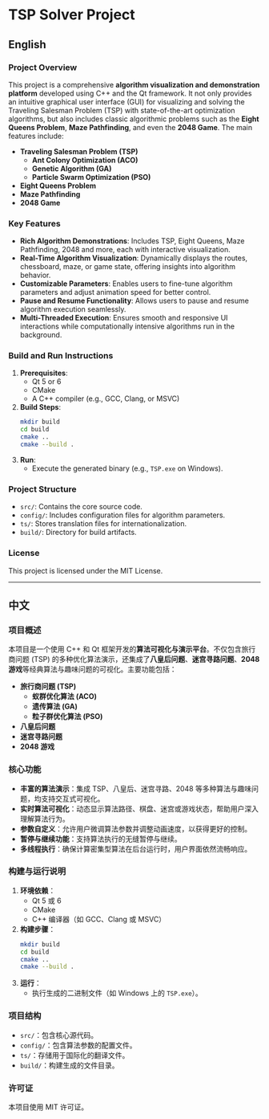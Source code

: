 # TSP Solver Project

## English

### Project Overview

This project is a comprehensive **algorithm visualization and demonstration platform** developed using C++ and the Qt framework. It not only provides an intuitive graphical user interface (GUI) for visualizing and solving the Traveling Salesman Problem (TSP) with state-of-the-art optimization algorithms, but also includes classic algorithmic problems such as the **Eight Queens Problem**, **Maze Pathfinding**, and even the **2048 Game**. The main features include:

- **Traveling Salesman Problem (TSP)**
   - **Ant Colony Optimization (ACO)**
   - **Genetic Algorithm (GA)**
   - **Particle Swarm Optimization (PSO)**
- **Eight Queens Problem**
- **Maze Pathfinding**
- **2048 Game**

### Key Features
- **Rich Algorithm Demonstrations**: Includes TSP, Eight Queens, Maze Pathfinding, 2048 and more, each with interactive visualization.
- **Real-Time Algorithm Visualization**: Dynamically displays the routes, chessboard, maze, or game state, offering insights into algorithm behavior.
- **Customizable Parameters**: Enables users to fine-tune algorithm parameters and adjust animation speed for better control.
- **Pause and Resume Functionality**: Allows users to pause and resume algorithm execution seamlessly.
- **Multi-Threaded Execution**: Ensures smooth and responsive UI interactions while computationally intensive algorithms run in the background.

### Build and Run Instructions
1. **Prerequisites**:
   - Qt 5 or 6
   - CMake
   - A C++ compiler (e.g., GCC, Clang, or MSVC)
2. **Build Steps**:
   ```bash
   mkdir build
   cd build
   cmake ..
   cmake --build .
   ```
3. **Run**:
   - Execute the generated binary (e.g., `TSP.exe` on Windows).

### Project Structure
- `src/`: Contains the core source code.
- `config/`: Includes configuration files for algorithm parameters.
- `ts/`: Stores translation files for internationalization.
- `build/`: Directory for build artifacts.

### License
This project is licensed under the MIT License.

---


## 中文

### 项目概述
本项目是一个使用 C++ 和 Qt 框架开发的**算法可视化与演示平台**。不仅包含旅行商问题 (TSP) 的多种优化算法演示，还集成了**八皇后问题**、**迷宫寻路问题**、**2048 游戏**等经典算法与趣味问题的可视化。主要功能包括：

- **旅行商问题 (TSP)**
   - **蚁群优化算法 (ACO)**
   - **遗传算法 (GA)**
   - **粒子群优化算法 (PSO)**
- **八皇后问题**
- **迷宫寻路问题**
- **2048 游戏**

### 核心功能
- **丰富的算法演示**：集成 TSP、八皇后、迷宫寻路、2048 等多种算法与趣味问题，均支持交互式可视化。
- **实时算法可视化**：动态显示算法路径、棋盘、迷宫或游戏状态，帮助用户深入理解算法行为。
- **参数自定义**：允许用户微调算法参数并调整动画速度，以获得更好的控制。
- **暂停与继续功能**：支持算法执行的无缝暂停与继续。
- **多线程执行**：确保计算密集型算法在后台运行时，用户界面依然流畅响应。

### 构建与运行说明
1. **环境依赖**：
   - Qt 5 或 6
   - CMake
   - C++ 编译器（如 GCC、Clang 或 MSVC）
2. **构建步骤**：
   ```bash
   mkdir build
   cd build
   cmake ..
   cmake --build .
   ```
3. **运行**：
   - 执行生成的二进制文件（如 Windows 上的 `TSP.exe`）。

### 项目结构
- `src/`：包含核心源代码。
- `config/`：包含算法参数的配置文件。
- `ts/`：存储用于国际化的翻译文件。
- `build/`：构建生成的文件目录。

### 许可证
本项目使用 MIT 许可证。